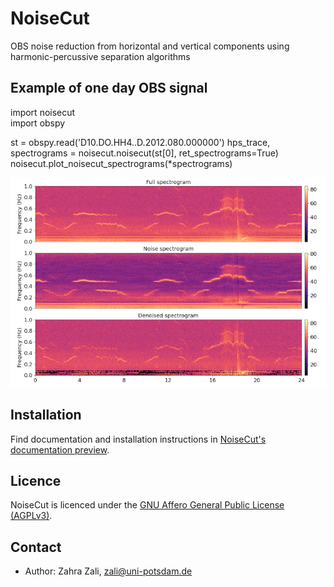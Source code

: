 # NoiseCut
OBS noise reduction from horizontal and vertical components using harmonic-percussive
separation algorithms

## Example of one day OBS signal

import noisecut                                                                                                                                                          
import obspy

st = obspy.read('D10.DO.HH4..D.2012.080.000000')
hps_trace, spectrograms = noisecut.noisecut(st[0], ret_spectrograms=True)
noisecut.plot_noisecut_spectrograms(*spectrograms)

![network architecture](Example-spectrograms.png)

## Installation

Find documentation and installation instructions in [NoiseCut's documentation
preview](https://NoiseCut.org/doc).

## Licence

NoiseCut is licenced under the [GNU Affero General Public License
(AGPLv3)](LICENSE).

## Contact

* Author: Zahra Zali, zali@uni-potsdam.de
